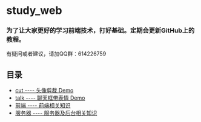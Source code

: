 # study_web

### 为了让大家更好的学习前端技术，打好基础。定期会更新GitHub上的教程。

有疑问或者建议，请加QQ群：614226759

## 目录

- [cut ---- 头像剪裁 Demo](../../tree/master/cut)
- [talk ---- 聊天框带表情 Demo](../../tree/master/talk)
- [前端 ---- 前端相关知识](../../tree/master/前端)
- [服务器 ---- 服务器及后台相关知识](../../tree/master/服务器)